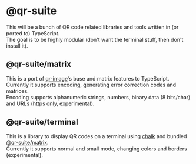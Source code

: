 # @qr-suite

This will be a bunch of QR code related libraries and tools written in (or ported to) TypeScript.  
The goal is to be highly modular (don't want the terminal stuff, then don't install it).

## @qr-suite/matrix

This is a port of [qr-image](https://github.com/Short-io/qr-image)'s base and matrix features to TypeScript.  
Currently it supports encoding, generating error correction codes and matrices.  
Encoding supports alphanumeric strings, numbers, binary data (8 bits/char) and URLs (https only, experimental).

## @qr-suite/terminal

This is a library to display QR codes on a terminal using [chalk](https://github.com/chalk/chalk) and bundled [@qr-suite/matrix](https://github.com/josefschabasser/qr-suite/tree/develop/packages/matrix).  
Currently it supports normal and small mode, changing colors and borders (experimental).
